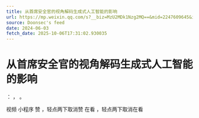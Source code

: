 ```yaml
---
title: 从首席安全官的视角解码生成式人工智能的影响
url: https://mp.weixin.qq.com/s?__biz=MzU2MDk1Nzg2MQ==&mid=2247609645&idx=1&sn=4545ec4aac5a0887af458987012743b1
source: Doonsec's feed
date: 2024-06-03
fetch_date: 2025-10-06T17:31:02.930035
---
```


# 从首席安全官的视角解码生成式人工智能的影响

：
，
。

视频
小程序
赞
，轻点两下取消赞
在看
，轻点两下取消在看
